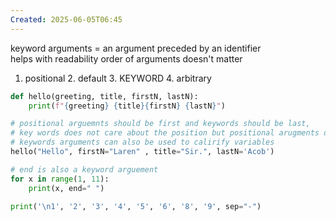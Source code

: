 ```yaml
---
Created: 2025-06-05T06:45
---
```

keyword arguments = an argument preceded by an identifier  
helps with readability order of arguments doesn't matter  
1. positional 2. default 3. KEYWORD 4. arbitrary

```Python
def hello(greeting, title, firstN, lastN):
    print(f"{greeting} {title}{firstN} {lastN}")

# positional arguemnts should be first and keywords should be last,
# key words does not care about the position but positional arugments does
# keywords arguments can also be used to calirify variables
hello("Hello", firstN="Laren" , title="Sir.", lastN='Acob')

# end is also a keyword arguement
for x in range(1, 11):
    print(x, end=" ")

print('\n1', '2', '3', '4', '5', '6', '8', '9', sep="-")
```